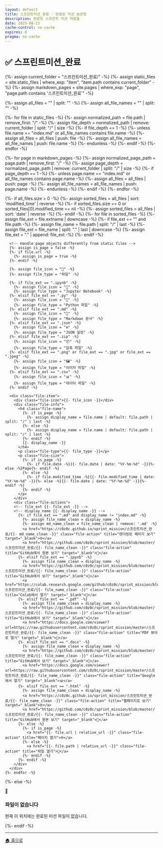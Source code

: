 ```yaml
---
layout: default
title: 스프린트미션_완료 - 완료된 미션 보관함
description: 완료된 스프린트 미션 자료들
date: 2025-08-23
cache-control: no-cache
expires: 0
pragma: no-cache
---
```


# ✅ 스프린트미션_완료

<script>

{%- assign cur_dir = "/스프린트미션_완료/" -%}
{%- include cur_files.liquid -%}

  var curDir = '{{- cur_file_dir -}}';
  var curFiles = {{- cur_files_json -}};
  var curPages = {{- cur_pages_json -}};
  
  console.log('curDir:', curDir);
  console.log('curFiles:', curFiles);
  console.log('curPages:', curPages);

  curPages.forEach(page => {
  // curFiles에 같은 name과 path가 있는지 확인
  const exists = curFiles.some(file => file.name === page.name && file.path === page.path);

  if (!exists) {
    // 확장자 추출
    let extname = '';
    if (page.name && page.name.includes('.')) {
      extname = '.' + page.name.split('.').pop();
    }

    // basename 추출
    let basename = page.name ? page.name.replace(/\.[^/.]+$/, '') : '';

    // modified_time 처리 (page.date가 없으면 빈 문자열)
    let modified_time = page.date || '';

    // curFiles 포맷에 맞게 변환해서 추가
    curFiles.push({
      name: page.name || '',
      path: page.path || '',
      extname: extname,
      modified_time: modified_time,
      basename: basename,
      url: page.url || ''
    });
  }
});

curFiles.sort((a, b) => {
  // 날짜가 ISO 형식이 아니면 Date 파싱이 안 될 수 있으니, 우선 문자열 비교
  // 최신 날짜가 앞으로 오도록 내림차순
  if (!a.modified_time) return 1;
  if (!b.modified_time) return -1;
  return b.modified_time.localeCompare(a.modified_time);
});

// 정렬 후 출력
curFiles.forEach(f => {
/*
      "name": "Grad-CAM_정상.png",
      "path": "/스프린트미션_완료/image/06_4팀_김명환/Grad-CAM_정상.png",
      "extname": ".png",
      "modified_time": "2025-08-24 12:11:59 +0900",
      "basename": "Grad-CAM_정상",
*/  
  console.log('curfiles:', JSON.stringify(f, null, 2));
});

</script>

<div class="file-grid">
  <!-- Static files (non-markdown) -->
  {%- assign current_folder = "스프린트미션_완료/" -%}
  {%- assign static_files = site.static_files | where_exp: "item", "item.path contains current_folder" -%}
  {%- assign markdown_pages = site.pages | where_exp: "page", "page.path contains '스프린트미션_완료'" -%}
  
  {%- assign all_files = "" | split: "" -%}
  {%- assign all_file_names = "" | split: "" -%}

  <!-- Add static files -->
  {%- for file in static_files -%}
    <!-- Check if file is directly in current folder (not in subdirectory) -->
    <!-- {{-file.name-}} -->
    {%- assign normalized_path = file.path | remove_first: "/" -%}
    {%- assign file_depth = normalized_path | remove: current_folder | split: "/" | size -%}
    {%- if file_depth == 1 -%}
      {%- unless file.name == "index.md" or all_file_names contains file.name -%}
        {%- assign all_files = all_files | push: file -%}
        {%- assign all_file_names = all_file_names | push: file.name -%}
      {%- endunless -%}
    {%- endif -%}
  {%- endfor -%}

  <!-- Add markdown pages -->
  {%- for page in markdown_pages -%}
    <!-- Check if page is directly in current folder (not in subdirectory) -->
    <!-- {{-page.name-}} -->
    {%- assign normalized_page_path = page.path | remove_first: "/" -%}
    {%- assign page_depth = normalized_page_path | remove: current_folder | split: "/" | size -%}
    {%- if page_depth == 1 -%}
      {%- unless page.name == "index.md" or all_file_names contains page.name -%}
        {%- assign all_files = all_files | push: page -%}
        {%- assign all_file_names = all_file_names | push: page.name -%}
      {%- endunless -%}
    {%- endif -%}
  {%- endfor -%}

  <!-- JavaScript 디버그 콘솔 출력 -->
  <script>
    console.group('🔍 스프린트미션_완료 파일 목록 디버그');
    console.log('Current folder:', '{{- current_folder -}}');
    console.log('Static files found:', {{- static_files.size -}});
    console.log('Markdown pages found:', {{- markdown_pages.size -}});
    console.log('Final all_files count:', {{- all_files.size -}});
    
    // Static files 세부 정보
    console.group('📁 Static Files Details');
    {%- for file in static_files -%}
      {%- assign normalized_path = file.path | remove_first: "/" -%}
      {%- assign file_depth = normalized_path | remove: current_folder | split: "/" | size -%}
      console.log('File: {{- file.path -}}', {
        name: '{{- file.name -}}',
        originalPath: '{{- file.path -}}',
        normalizedPath: '{{- normalized_path -}}',
        afterRemove: '{{- normalized_path | remove: current_folder -}}',
        depth: {{- file_depth -}},
        included: {{- file_depth == 1 and file.name != "index.md" -}}
      });
    {%- endfor -%}
    console.groupEnd();
    
    // Markdown pages 세부 정보  
    console.group('📝 Markdown Pages Details');
    {%- for page in markdown_pages -%}
      {%- assign normalized_page_path = page.path | remove_first: "/" -%}
      {%- assign page_depth = normalized_page_path | remove: current_folder | split: "/" | size -%}
      console.log('Page: {{- page.path -}}', {
        name: '{{- page.name -}}',
        originalPath: '{{- page.path -}}',
        normalizedPath: '{{- normalized_page_path -}}',
        afterRemove: '{{- normalized_page_path | remove: current_folder -}}',
        depth: {{- page_depth -}},
        included: {{- page_depth == 1 and page.name != "index.md" -}}
      });
    {%- endfor -%}
    console.groupEnd();
    
    // 최종 포함된 파일들
    console.group('✅ Final Included Files');
    {%- for file in all_files -%}
      console.log('Included file:', {
        name: '{{- file.name -}}',
        path: '{{- file.path -}}',
        type: '{%- if file.url -%}page{%- else -%}static{%- endif -%}'
      });
    {%- endfor -%}
    console.groupEnd();
    
    console.groupEnd();
  </script>
  
  <!-- Debug: Show what files are being processed -->
  <!-- Total files found: {{- all_files.size -}} -->
  {%- if all_files.size > 0 -%}
    <!-- Sort files by date (newest first) -->
    {%- assign sorted_files = all_files | sort: 'modified_time' | reverse -%}
    {%- if sorted_files.size == 0 or sorted_files[0].modified_time == nil -%}
      {%- assign sorted_files = all_files | sort: 'date' | reverse -%}
    {%- endif -%}
    {%- for file in sorted_files -%}
      <!-- file {{- file.name -}} -->
      {%- assign file_ext = file.extname | downcase -%}
      {%- if file_ext == "" and file.path -%}
        {%- assign file_name = file.path | split: "/" | last -%}
        {%- assign file_ext = file_name | split: "." | last | downcase -%}
        {%- assign file_ext = "." | append: file_ext -%}
      {%- endif -%}
      
      <!-- Handle page objects differently from static files -->
      {%- assign is_page = false -%}
      {%- if file.url -%}
        {%- assign is_page = true -%}
      {%- endif -%}
      
      {%- assign file_icon = "📄" -%}
      {%- assign file_type = "파일" -%}
      
      {%- if file_ext == ".ipynb" -%}
        {%- assign file_icon = "📓" -%}
        {%- assign file_type = "Jupyter Notebook" -%}
      {%- elsif file_ext == ".py" -%}
        {%- assign file_icon = "🐍" -%}
        {%- assign file_type = "Python 파일" -%}
      {%- elsif file_ext == ".md" -%}
        {%- assign file_icon = "📝" -%}
        {%- assign file_type = "Markdown 문서" -%}
      {%- elsif file_ext == ".json" -%}
        {%- assign file_icon = "⚙️" -%}
        {%- assign file_type = "JSON 설정" -%}
      {%- elsif file_ext == ".zip" -%}
        {%- assign file_icon = "📦" -%}
        {%- assign file_type = "압축 파일" -%}
      {%- elsif file_ext == ".png" or file_ext == ".jpg" or file_ext == ".jpeg" -%}
        {%- assign file_icon = "🖼️" -%}
        {%- assign file_type = "이미지 파일" -%}
      {%- elsif file_ext == ".csv" -%}
        {%- assign file_icon = "📊" -%}
        {%- assign file_type = "데이터 파일" -%}
      {%- endif -%}
      
      <div class="file-item">
        <div class="file-icon">{{- file_icon -}}</div>
        <div class="file-info">
          <h4 class="file-name">
            {%- if is_page -%}
              {%- assign display_name = file.name | default: file.path | split: "/" | last -%}
            {%- else -%}
              {%- assign display_name = file.name | default: file.path | split: "/" | last -%}
            {%- endif -%}
            {{- display_name -}}
          </h4>
          <p class="file-type">{{- file_type -}}</p>
          <p class="file-size">
            {%- if is_page -%}
              {%- if file.date -%}{{- file.date | date: "%Y-%m-%d" -}}{%- else -%}Page{%- endif -%}
            {%- else -%}
              {%- if file.modified_time -%}{{- file.modified_time | date: "%Y-%m-%d" -}}{%- else -%}{{- file.date | date: "%Y-%m-%d" -}}{%- endif -%}
            {%- endif -%}
          </p>
        </div>
        <div class="file-actions">
        <!-- file_ext {{- file_ext -}} -->
        <!-- display_name {{- display_name -}} -->
          {%- if file_ext == ".md" and display_name != "index.md" -%}
            {%- assign file_name_clean = display_name -%}
            {%- assign md_name_clean = file_name_clean | remove: '.md' -%}
            <a href="https://c0z0c.github.io/sprint_mission/스프린트미션_완료/{{- md_name_clean -}}" class="file-action" title="렌더링된 페이지 보기" target="_blank">🌐</a>
            <a href="https://github.com/c0z0c/sprint_mission/blob/master/스프린트미션_완료/{{- file_name_clean -}}" class="file-action" title="GitHub에서 원본 보기" target="_blank">📖</a>
          {%- elsif file_ext == ".ipynb" -%}
            {%- assign file_name_clean = display_name -%}
            <a href="https://github.com/c0z0c/sprint_mission/blob/master/스프린트미션_완료/{{- file_name_clean -}}" class="file-action" title="GitHub에서 보기" target="_blank">📖</a>
            <a href="https://colab.research.google.com/github/c0z0c/sprint_mission/blob/master/스프린트미션_완료/{{- file_name_clean -}}" class="file-action" title="Colab에서 열기" target="_blank">🚀</a>
          {%- elsif file_ext == ".pdf" -%}
            {%- assign file_name_clean = display_name -%}
            <a href="https://github.com/c0z0c/sprint_mission/blob/master/스프린트미션_완료/{{- file_name_clean -}}" class="file-action" title="GitHub에서 보기" target="_blank">📖</a>
            <a href="https://docs.google.com/viewer?url=https://raw.githubusercontent.com/c0z0c/sprint_mission/master/스프린트미션_완료/{{- file_name_clean -}}" class="file-action" title="PDF 뷰어로 열기" target="_blank">📄</a>
          {%- elsif file_ext == ".docx" -%}
            {%- assign file_name_clean = display_name -%}
            <a href="https://github.com/c0z0c/sprint_mission/blob/master/스프린트미션_완료/{{- file_name_clean -}}" class="file-action" title="GitHub에서 보기" target="_blank">📖</a>
            <a href="https://docs.google.com/viewer?url=https://raw.githubusercontent.com/c0z0c/sprint_mission/master/스프린트미션_완료/{{- file_name_clean -}}" class="file-action" title="Google에서 열기" target="_blank">📊</a>
          {%- elsif file_ext == ".html" -%}
            {%- assign file_name_clean = display_name -%}
            <a href="https://c0z0c.github.io/sprint_mission/스프린트미션_완료/{{- file_name_clean -}}" class="file-action" title="웹페이지로 보기" target="_blank">🌐</a>
            <a href="https://github.com/c0z0c/sprint_mission/blob/master/스프린트미션_완료/{{- file_name_clean -}}" class="file-action" title="GitHub에서 원본 보기" target="_blank">📖</a>
          {%- else -%}
            {%- if is_page -%}
              <a href="{{- file.url | relative_url -}}" class="file-action" title="페이지 열기">🌐</a>
            {%- else -%}
              <a href="{{- file.path | relative_url -}}" class="file-action" title="파일 열기">📖</a>
            {%- endif -%}
          {%- endif -%}
        </div>
      </div>
    {%- endfor -%}
  {%- else -%}
    <div class="empty-message">
      <span class="empty-icon">📄</span>
      <h3>파일이 없습니다</h3>
      <p>현재 이 위치에는 완료된 미션 파일이 없습니다.</p>
    </div>
  {%- endif -%}
</div>

---

<div class="navigation-footer">
  <a href="{{- site.baseurl -}}/" class="nav-button home">
    <span class="nav-icon">🏠</span> 홈으로
  </a>
</div>
